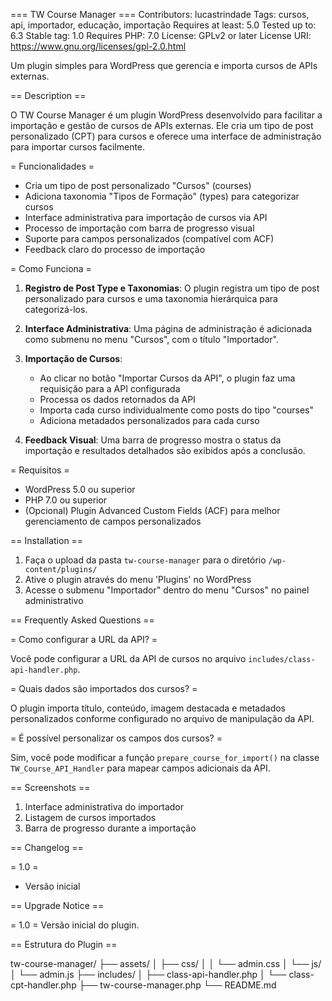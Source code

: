 === TW Course Manager ===
Contributors: lucastrindade
Tags: cursos, api, importador, educação, importação
Requires at least: 5.0
Tested up to: 6.3
Stable tag: 1.0
Requires PHP: 7.0
License: GPLv2 or later
License URI: https://www.gnu.org/licenses/gpl-2.0.html

Um plugin simples para WordPress que gerencia e importa cursos de APIs externas.

== Description ==

O TW Course Manager é um plugin WordPress desenvolvido para facilitar a importação e gestão de cursos de APIs externas. Ele cria um tipo de post personalizado (CPT) para cursos e oferece uma interface de administração para importar cursos facilmente.

= Funcionalidades =

* Cria um tipo de post personalizado "Cursos" (courses)
* Adiciona taxonomia "Tipos de Formação" (types) para categorizar cursos
* Interface administrativa para importação de cursos via API
* Processo de importação com barra de progresso visual
* Suporte para campos personalizados (compatível com ACF)
* Feedback claro do processo de importação

= Como Funciona =

1. **Registro de Post Type e Taxonomias**: O plugin registra um tipo de post personalizado para cursos e uma taxonomia hierárquica para categorizá-los.

2. **Interface Administrativa**: Uma página de administração é adicionada como submenu no menu "Cursos", com o título "Importador".

3. **Importação de Cursos**: 
   * Ao clicar no botão "Importar Cursos da API", o plugin faz uma requisição para a API configurada
   * Processa os dados retornados da API
   * Importa cada curso individualmente como posts do tipo "courses"
   * Adiciona metadados personalizados para cada curso

4. **Feedback Visual**: Uma barra de progresso mostra o status da importação e resultados detalhados são exibidos após a conclusão.

= Requisitos =

* WordPress 5.0 ou superior
* PHP 7.0 ou superior
* (Opcional) Plugin Advanced Custom Fields (ACF) para melhor gerenciamento de campos personalizados

== Installation ==

1. Faça o upload da pasta `tw-course-manager` para o diretório `/wp-content/plugins/`
2. Ative o plugin através do menu 'Plugins' no WordPress
3. Acesse o submenu "Importador" dentro do menu "Cursos" no painel administrativo

== Frequently Asked Questions ==

= Como configurar a URL da API? =

Você pode configurar a URL da API de cursos no arquivo `includes/class-api-handler.php`.

= Quais dados são importados dos cursos? =

O plugin importa título, conteúdo, imagem destacada e metadados personalizados conforme configurado no arquivo de manipulação da API.

= É possível personalizar os campos dos cursos? =

Sim, você pode modificar a função `prepare_course_for_import()` na classe `TW_Course_API_Handler` para mapear campos adicionais da API.

== Screenshots ==

1. Interface administrativa do importador
2. Listagem de cursos importados
3. Barra de progresso durante a importação

== Changelog ==

= 1.0 =
* Versão inicial

== Upgrade Notice ==

= 1.0 =
Versão inicial do plugin.

== Estrutura do Plugin ==

tw-course-manager/
├── assets/
│   ├── css/
│   │   └── admin.css
│   └── js/
│       └── admin.js
├── includes/
│   ├── class-api-handler.php
│   └── class-cpt-handler.php
├── tw-course-manager.php
└── README.md 